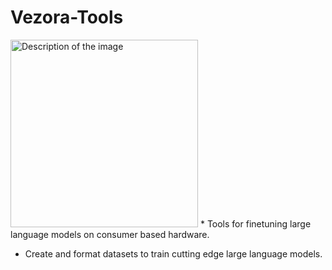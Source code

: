 # Vezora-Tools
<img src="https://i.imgur.com/FYuPeho.jpg" width="300" alt="Description of the image">
* Tools for finetuning large language models on consumer based hardware.

* Create and format datasets to train cutting edge large language models.
